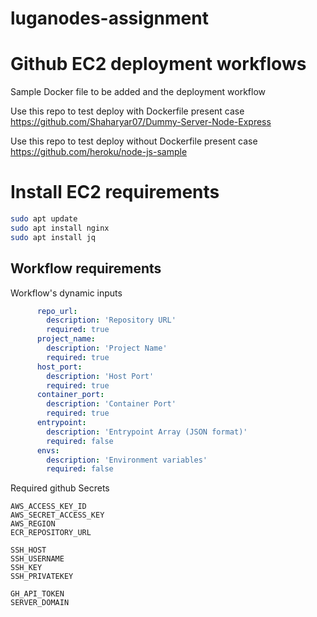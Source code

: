 # luganodes-assignment


# Github EC2 deployment workflows

Sample Docker file to be added and the deployment workflow

Use this repo to test deploy with Dockerfile present case
https://github.com/Shaharyar07/Dummy-Server-Node-Express

Use this repo to test deploy without Dockerfile present case
https://github.com/heroku/node-js-sample

# Install EC2 requirements

```bash
sudo apt update
sudo apt install nginx
sudo apt install jq
```

## Workflow requirements

Workflow's dynamic inputs
```yaml
      repo_url:
        description: 'Repository URL'
        required: true
      project_name:
        description: 'Project Name'
        required: true
      host_port:
        description: 'Host Port'
        required: true
      container_port:
        description: 'Container Port'
        required: true
      entrypoint:
        description: 'Entrypoint Array (JSON format)'
        required: false
      envs:
        description: 'Environment variables'
        required: false
```

Required github Secrets
```dotenv
AWS_ACCESS_KEY_ID
AWS_SECRET_ACCESS_KEY
AWS_REGION
ECR_REPOSITORY_URL

SSH_HOST
SSH_USERNAME
SSH_KEY
SSH_PRIVATEKEY

GH_API_TOKEN
SERVER_DOMAIN
```
